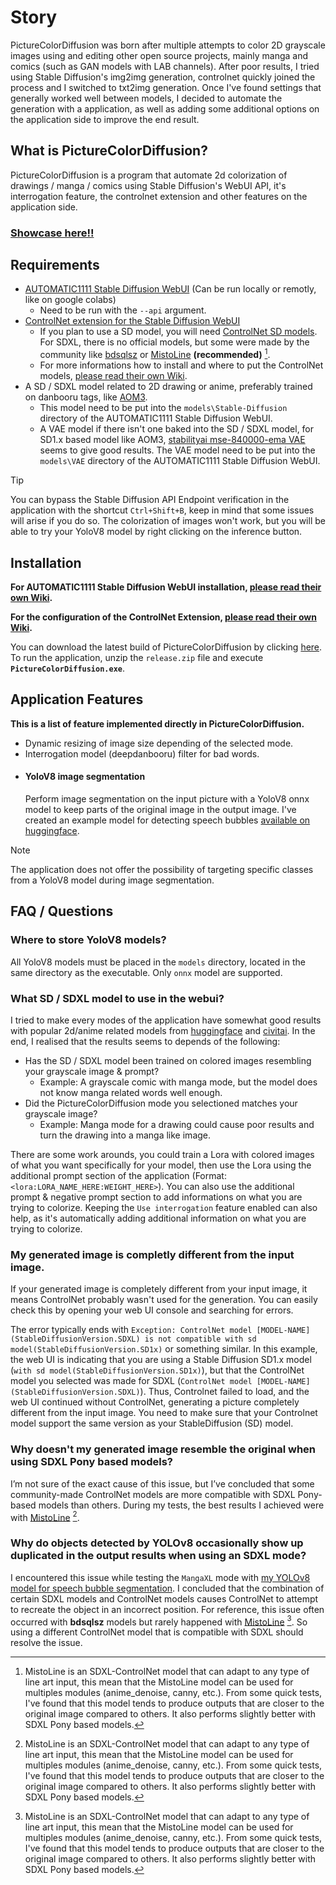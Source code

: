 # Story
PictureColorDiffusion was born after multiple attempts to color 2D grayscale images using and editing other open source projects, mainly manga and comics (such as GAN models with LAB channels). After poor results, I tried using Stable Diffusion's img2img generation, controlnet quickly joined the process and I switched to txt2img generation. Once I've found settings that generally worked well between models, I decided to automate the generation with a application, as well as adding some additional options on the application side to improve the end result.

## What is PictureColorDiffusion?
PictureColorDiffusion is a program that automate 2d colorization of drawings / manga / comics using Stable Diffusion's WebUI API, it's interrogation feature, the controlnet extension and other features on the application side.

### [Showcase here!!](SHOWCASE.md)

## Requirements
* [AUTOMATIC1111 Stable Diffusion WebUI](https://github.com/AUTOMATIC1111/stable-diffusion-webui) (Can be run locally or remotly, like on google colabs)
    * Need to be run with the `--api` argument.
* [ControlNet extension for the Stable Diffusion WebUI](https://github.com/Mikubill/sd-webui-controlnet)
    * If you plan to use a SD model, you will need [ControlNet SD models](https://huggingface.co/lllyasviel/ControlNet-v1-1/tree/main). For SDXL, there is no official models, but some were made by the community like [bdsqlsz](https://huggingface.co/bdsqlsz/qinglong_controlnet-lllite/tree/main) or [MistoLine](https://huggingface.co/TheMistoAI/MistoLine/blob/main/mistoLine_rank256.safetensors) **(recommended)** [^1].
    * For more informations how to install and where to put the ControlNet models, [please read their own Wiki](https://github.com/Mikubill/sd-webui-controlnet/wiki/Model-download#installation).
* A SD / SDXL model related to 2D drawing or anime, preferably trained on danbooru tags, like [AOM3](https://huggingface.co/WarriorMama777/OrangeMixs/blob/main/Models/AbyssOrangeMix3/AOM3_orangemixs.safetensors).
    * This model need to be put into the `models\Stable-Diffusion` directory of the AUTOMATIC1111 Stable Diffusion WebUI.
    * A VAE model if there isn't one baked into the SD / SDXL model, for SD1.x based model like AOM3, [stabilityai mse-840000-ema VAE](https://huggingface.co/stabilityai/sd-vae-ft-mse-original/blob/main/vae-ft-mse-840000-ema-pruned.safetensors) seems to give good results. The VAE model need to be put into the `models\VAE` directory of the AUTOMATIC1111 Stable Diffusion WebUI.
> [!TIP]
> You can bypass the Stable Diffusion API Endpoint verification in the application with the shortcut `Ctrl+Shift+B`, keep in mind that some issues will arise if you do so. The colorization of images won't work, but you will be able to try your YoloV8 model by right clicking on the inference button. 

[^1]: MistoLine is an SDXL-ControlNet model that can adapt to any type of line art input, this mean that the MistoLine model can be used for multiples modules (anime_denoise, canny, etc.). From some quick tests, I've found that this model tends to produce outputs that are closer to the original image compared to others. It also performs slightly better with SDXL Pony based models.

## Installation
**For AUTOMATIC1111 Stable Diffusion WebUI installation, [please read their own Wiki](https://github.com/AUTOMATIC1111/stable-diffusion-webui/wiki/).**

**For the configuration of the ControlNet Extension, [please read their own Wiki](https://github.com/Mikubill/sd-webui-controlnet/wiki/Model-download#installation).**

You can download the latest build of PictureColorDiffusion by clicking [here](https://github.com/kitsumed/PictureColorDiffusion/releases/latest/download/release.zip).
To run the application, unzip the `release.zip` file and execute **`PictureColorDiffusion.exe`**.

## Application Features
**This is a list of feature implemented directly in PictureColorDiffusion.**
* Dynamic resizing of image size depending of the selected mode.
* Interrogation model (deepdanbooru) filter for bad words.
*  #### YoloV8 image segmentation
    Perform image segmentation on the input picture with a YoloV8 onnx model to keep parts of the original image in the output image.
    I've created an example model for detecting speech bubbles [available on huggingface](https://huggingface.co/kitsumed/yolov8m_seg-speech-bubble/blob/main/model_dynamic.onnx).
> [!NOTE]
> The application does not offer the possibility of targeting specific classes from a YoloV8 model during image segmentation.

## FAQ / Questions
### Where to store YoloV8 models?
All YoloV8 models must be placed in the `models` directory, located in the same directory as the executable.
Only `onnx` model are supported.
### What SD / SDXL model to use in the webui?
I tried to make every modes of the application have somewhat good results with popular 2d/anime related models from [huggingface](https://huggingface.co/) and [civitai](https://civitai.com/). In the end, I realised that the results seems to depends of the following:
* Has the SD / SDXL model been trained on colored images resembling your grayscale image & prompt?
    * Example: A grayscale comic with manga mode, but the model does not know manga related words well enough.
* Did the PictureColorDiffusion mode you selectioned matches your grayscale image?
    * Example: Manga mode for a drawing could cause poor results and turn the drawing into a manga like image.

There are some work arounds, you could train a Lora with colored images of what you want specifically for your model, then use the Lora using the additional prompt section of the application (Format: `<lora:LORA_NAME_HERE:WEIGHT_HERE>`). 
You can also use the additional prompt & negative prompt section to add informations on what you are trying to colorize. 
Keeping the `Use interrogation` feature enabled can also help, as it's automatically adding additional information on what you are trying to colorize.

### My generated image is completly different from the input image.
If your generated image is completely different from your input image, it means ControlNet probably wasn't used for the generation. You can easily check this by opening your web UI console and searching for errors.

The error typically ends with ``Exception: ControlNet model [MODEL-NAME](StableDiffusionVersion.SDXL) is not compatible with sd model(StableDiffusionVersion.SD1x)`` or something similar. In this example, the web UI is indicating that you are using a Stable Diffusion SD1.x model (``with sd model(StableDiffusionVersion.SD1x)``), but that the ControlNet model you selected was made for SDXL (``ControlNet model [MODEL-NAME](StableDiffusionVersion.SDXL)``). Thus, Controlnet failed to load, and the web UI continued without ControlNet, generating a picture completely different from the input image. You need to make sure that your Controlnet model support the same version as your StableDiffusion (SD) model.

### Why doesn't my generated image resemble the original when using SDXL Pony based models?
I’m not sure of the exact cause of this issue, but I’ve concluded that some community-made ControlNet models are more compatible with SDXL Pony-based models than others. During my tests, the best results I achieved were with [MistoLine](https://huggingface.co/TheMistoAI/MistoLine/blob/main/mistoLine_rank256.safetensors) [^1].

### Why do objects detected by YOLOv8 occasionally show up duplicated in the output results when using an SDXL mode?
I encountered this issue while testing the `MangaXL` mode with [my YOLOv8 model for speech bubble segmentation](https://huggingface.co/kitsumed/yolov8m_seg-speech-bubble/blob/main/model_dynamic.onnx). I concluded that the combination of certain SDXL models and ControlNet models causes ControlNet to attempt to recreate the object in an incorrect position. For reference, this issue often occurred with **bdsqlsz** models but rarely happened with [MistoLine](https://huggingface.co/TheMistoAI/MistoLine/blob/main/mistoLine_rank256.safetensors) [^1]. So using a different ControlNet model that is compatible with SDXL should resolve the issue.
